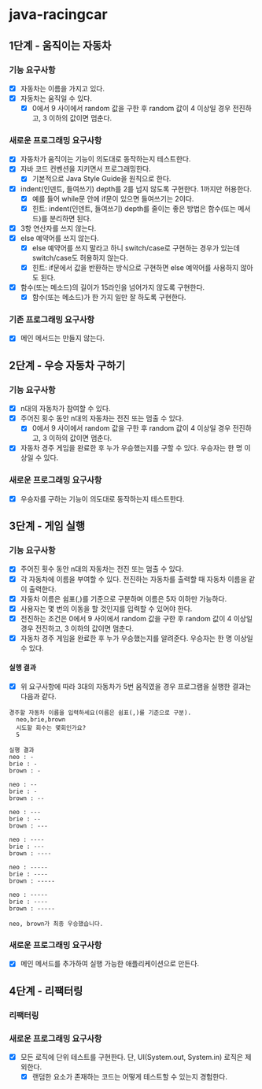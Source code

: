 # java-racingcar 
## 1단계 - 움직이는 자동차
### 기능 요구사항

- [x] 자동차는 이름을 가지고 있다.
- [x] 자동차는 움직일 수 있다.
  - [x] 0에서 9 사이에서 random 값을 구한 후 random 값이 4 이상일 경우 전진하고, 3 이하의 값이면 멈춘다.

### 새로운 프로그래밍 요구사항

- [x] 자동차가 움직이는 기능이 의도대로 동작하는지 테스트한다.
- [x] 자바 코드 컨벤션을 지키면서 프로그래밍한다.
    - [x] 기본적으로 Java Style Guide을 원칙으로 한다.
- [x] indent(인덴트, 들여쓰기) depth를 2를 넘지 않도록 구현한다. 1까지만 허용한다.
    - [x] 예를 들어 while문 안에 if문이 있으면 들여쓰기는 2이다.
    - [x] 힌트: indent(인덴트, 들여쓰기) depth를 줄이는 좋은 방법은 함수(또는 메서드)를 분리하면 된다.
- [x] 3항 연산자를 쓰지 않는다.
- [x] else 예약어를 쓰지 않는다.
    - [x] else 예약어를 쓰지 말라고 하니 switch/case로 구현하는 경우가 있는데 switch/case도 허용하지 않는다.
    - [x] 힌트: if문에서 값을 반환하는 방식으로 구현하면 else 예약어를 사용하지 않아도 된다.
- [x] 함수(또는 메소드)의 길이가 15라인을 넘어가지 않도록 구현한다.
    - [x] 함수(또는 메소드)가 한 가지 일만 잘 하도록 구현한다.

### 기존 프로그래밍 요구사항
- [x] 메인 메서드는 만들지 않는다.

## 2단계 - 우승 자동차 구하기
### 기능 요구사항
- [x] n대의 자동차가 참여할 수 있다.
- [x] 주어진 횟수 동안 n대의 자동차는 전진 또는 멈출 수 있다.
    - [x] 0에서 9 사이에서 random 값을 구한 후 random 값이 4 이상일 경우 전진하고, 3 이하의 값이면 멈춘다.
- [x] 자동차 경주 게임을 완료한 후 누가 우승했는지를 구할 수 있다. 우승자는 한 명 이상일 수 있다.
### 새로운 프로그래밍 요구사항
- [x] 우승자를 구하는 기능이 의도대로 동작하는지 테스트한다.

## 3단계 - 게임 실행
### 기능 요구사항
- [x] 주어진 횟수 동안 n대의 자동차는 전진 또는 멈출 수 있다.
- [x] 각 자동차에 이름을 부여할 수 있다. 전진하는 자동차를 출력할 때 자동차 이름을 같이 출력한다.
- [x] 자동차 이름은 쉼표(,)를 기준으로 구분하며 이름은 5자 이하만 가능하다.
- [x] 사용자는 몇 번의 이동을 할 것인지를 입력할 수 있어야 한다.
- [x] 전진하는 조건은 0에서 9 사이에서 random 값을 구한 후 random 값이 4 이상일 경우 전진하고, 3 이하의 값이면 멈춘다.
- [x] 자동차 경주 게임을 완료한 후 누가 우승했는지를 알려준다. 우승자는 한 명 이상일 수 있다.

#### 실행 결과
- [x] 위 요구사항에 따라 3대의 자동차가 5번 움직였을 경우 프로그램을 실행한 결과는 다음과 같다.

```
경주할 자동차 이름을 입력하세요(이름은 쉼표(,)를 기준으로 구분).
  neo,brie,brown
  시도할 회수는 몇회인가요?
  5

실행 결과
neo : -
brie : -
brown : -

neo : --
brie : -
brown : --

neo : ---
brie : --
brown : ---

neo : ----
brie : ---
brown : ----

neo : -----
brie : ----
brown : -----

neo : -----
brie : ----
brown : -----

neo, brown가 최종 우승했습니다.
```

### 새로운 프로그래밍 요구사항
- [x] 메인 메서드를 추가하여 실행 가능한 애플리케이션으로 만든다.

## 4단계 - 리팩터링
### 리팩터링
### 새로운 프로그래밍 요구사항
- [x] 모든 로직에 단위 테스트를 구현한다. 단, UI(System.out, System.in) 로직은 제외한다.
    - [x] 랜덤한 요소가 존재하는 코드는 어떻게 테스트할 수 있는지 경험한다.
